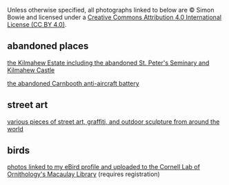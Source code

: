Unless otherwise specified, all photographs linked to below are © Simon Bowie and licensed under a [Creative Commons Attribution 4.0 International License (CC BY 4.0)](http://creativecommons.org/licenses/by/4.0/).

## abandoned places

[the Kilmahew Estate including the abandoned St. Peter's Seminary and Kilmahew Castle](https://www.flickr.com/photos/simonxix/albums/72177720299470790)

[the abandoned Carnbooth anti-aircraft battery](https://www.flickr.com/photos/simonxix/albums/72177720300421574)

## street art

[various pieces of street art, graffiti, and outdoor sculpture from around the world](https://www.flickr.com/photos/simonxix/sets/72157696729508951)

## birds

[photos linked to my eBird profile and uploaded to the Cornell Lab of Ornithology's Macaulay Library](https://ebird.org/profile/MzAxMDY1Mw) (requires registration)
